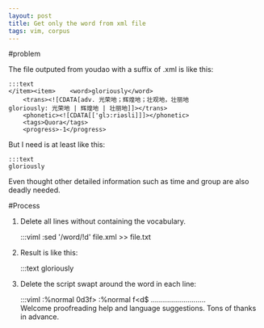 ```yaml
---
layout: post
title: Get only the word from xml file
tags: vim, corpus
---
```


#problem

The file outputed from youdao with a suffix of .xml is like this:  

    :::text
    </item><item>    <word>gloriously</word>
        <trans><![CDATA[adv. 光荣地；辉煌地；壮观地，壮丽地 
    gloriously: 光荣地 | 辉煌地 | 壮丽地]]></trans>
        <phonetic><![CDATA[['glɔ:riəsli]]]></phonetic>
        <tags>Quora</tags>
        <progress>-1</progress>
    
But I need is at least like this:

    :::text
    gloriously

Even thought other detailed information such as time and group are also deadly needed.

#Process

1. Delete all lines without containing the vocabulary.

    :::viml
    :sed '/word/!d' file.xml >> file.txt

1. Result is like this:

   :::text
    </item><item>    <word>gloriously</word>

1. Delete the script swapt around the word in each line:

    :::viml
    :%normal 0d3f>
    :%normal f<d$
...........................     
Welcome proofreading help and language suggestions. Tons of thanks in advance.
